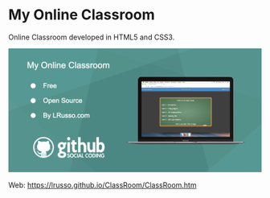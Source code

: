 # My Online Classroom

Online Classroom developed in HTML5 and CSS3.

![alt screenshot](https://raw.githubusercontent.com/lrusso/ClassRoom/master/ClassRoom.png)


Web: https://lrusso.github.io/ClassRoom/ClassRoom.htm

